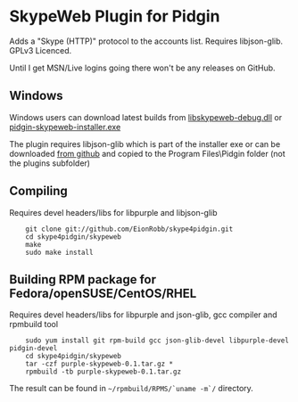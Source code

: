 SkypeWeb Plugin for Pidgin
==========================

Adds a "Skype (HTTP)" protocol to the accounts list.  Requires libjson-glib.  GPLv3 Licenced.

Until I get MSN/Live logins going there won't be any releases on GitHub.

Windows
-------
Windows users can download latest builds from [libskypeweb-debug.dll](http://eion.robbmob.com/libskypeweb-debug.dll) or [pidgin-skypeweb-installer.exe](http://eion.robbmob.com/pidgin-skypeweb-installer.exe)

The plugin requires libjson-glib which is part of the installer exe or can be downloaded [from github](https://github.com/EionRobb/skype4pidgin/raw/master/skypeweb/libjson-glib-1.0.dll) and copied to the Program Files\Pidgin folder (not the plugins subfolder)


Compiling
---------
Requires devel headers/libs for libpurple and libjson-glib
```
	git clone git://github.com/EionRobb/skype4pidgin.git
	cd skype4pidgin/skypeweb
	make
	sudo make install
```

Building RPM package for Fedora/openSUSE/CentOS/RHEL
---------
Requires devel headers/libs for libpurple and json-glib, gcc compiler and rpmbuild tool
```
	sudo yum install git rpm-build gcc json-glib-devel libpurple-devel pidgin-devel
	cd skype4pidgin/skypeweb
	tar -czf purple-skypeweb-0.1.tar.gz *
	rpmbuild -tb purple-skypeweb-0.1.tar.gz
```
The result can be found in ``~/rpmbuild/RPMS/`uname -m`/`` directory.
